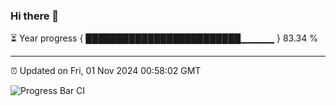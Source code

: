 ### Hi there 👋

⏳ Year progress { █████████████████████████▁▁▁▁▁ } 83.34 %

---

⏰ Updated on Fri, 01 Nov 2024 00:58:02 GMT

![Progress Bar CI](https://github.com/code-lakshay/GitHub-Actions-Demo/workflows/Progress%20Bar%20CI/badge.svg)
